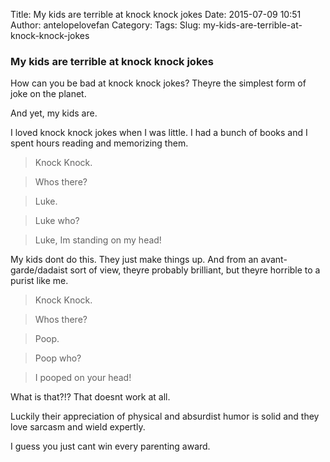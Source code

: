 Title: My kids are terrible at knock knock jokes
Date: 2015-07-09 10:51
Author: antelopelovefan
Category: 
Tags: 
Slug: my-kids-are-terrible-at-knock-knock-jokes

### My kids are terrible at knock knock jokes

How can you be bad at knock knock jokes? Theyre the simplest form of joke on the planet.

And yet, my kids are.

I loved knock knock jokes when I was little. I had a bunch of books and I spent hours reading and memorizing them.

> Knock Knock.

> Whos there?

> Luke.

> Luke who?

> Luke, Im standing on my head!

My kids dont do this. They just make things up. And from an avant-garde/dadaist sort of view, theyre probably brilliant, but theyre horrible to a purist like me.

> Knock Knock.

> Whos there?

> Poop.

> Poop who?

> I pooped on your head!

What is that?!? That doesnt work at all.

Luckily their appreciation of physical and absurdist humor is solid and they love sarcasm and wield expertly.

I guess you just cant win every parenting award.

